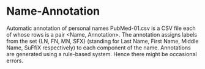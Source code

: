 # Name-Annotation
Automatic annotation of personal names
PubMed-01.csv is a CSV file each of whose rows is a pair <Name, Annotation>. The annotation assigns labels from the set {LN, FN, MN, SFX} (standing for Last Name, First Name, Middle Name, SuFfiX respectively) to each component of the name.
Annotations are generated using a rule-based system. Hence there might be occasional errors.
